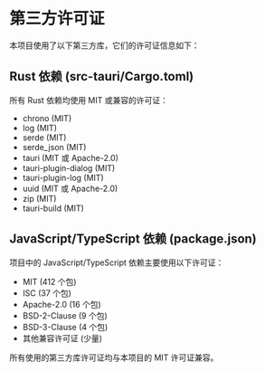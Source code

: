 # 第三方许可证

本项目使用了以下第三方库，它们的许可证信息如下：

## Rust 依赖 (src-tauri/Cargo.toml)

所有 Rust 依赖均使用 MIT 或兼容的许可证：

- chrono (MIT)
- log (MIT)
- serde (MIT)
- serde_json (MIT)
- tauri (MIT 或 Apache-2.0)
- tauri-plugin-dialog (MIT)
- tauri-plugin-log (MIT)
- uuid (MIT 或 Apache-2.0)
- zip (MIT)
- tauri-build (MIT)

## JavaScript/TypeScript 依赖 (package.json)

项目中的 JavaScript/TypeScript 依赖主要使用以下许可证：

- MIT (412 个包)
- ISC (37 个包)
- Apache-2.0 (16 个包)
- BSD-2-Clause (9 个包)
- BSD-3-Clause (4 个包)
- 其他兼容许可证 (少量)

所有使用的第三方库许可证均与本项目的 MIT 许可证兼容。